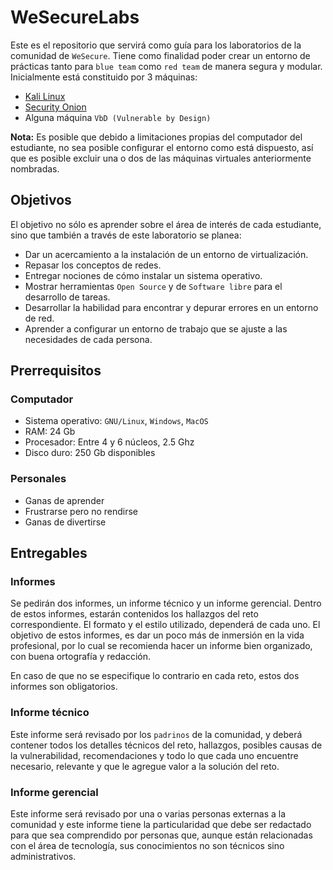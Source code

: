 # WeSecureLabs

Este es el repositorio que servirá como guía para los laboratorios de la comunidad de `WeSecure`. Tiene como finalidad poder crear un entorno de prácticas tanto para `blue team` como `red team` de manera segura y modular. Inicialmente está constituido por 3 máquinas:

- [Kali Linux](https://www.kali.org/)
- [Security Onion](https://securityonionsolutions.com/)
- Alguna máquina `VbD (Vulnerable by Design)`

**Nota:** Es posible que debido a limitaciones propias del computador del estudiante, no sea posible configurar el entorno como está dispuesto, así que es posible excluir una o dos de las máquinas virtuales anteriormente nombradas.
## Objetivos

El objetivo no sólo es aprender sobre el área de interés de cada estudiante, sino que también a través de este laboratorio se planea: 

- Dar un acercamiento a la instalación de un entorno de virtualización.
- Repasar los conceptos de redes.
- Entregar nociones de cómo instalar un sistema operativo. 
- Mostrar herramientas `Open Source` y de `Software libre` para el desarrollo de tareas.
- Desarrollar la habilidad para encontrar y depurar errores en un entorno de red.
- Aprender a configurar un entorno de trabajo que se ajuste a las necesidades de cada persona.
## Prerrequisitos

### Computador
 - Sistema operativo: `GNU/Linux`, `Windows`, `MacOS` 
 - RAM: 24 Gb
 - Procesador: Entre 4 y 6 núcleos, 2.5 Ghz
 - Disco duro: 250 Gb disponibles
### Personales
- Ganas de aprender
- Frustrarse pero no rendirse
- Ganas de divertirse

## Entregables

### Informes

Se pedirán dos informes, un informe técnico y un informe gerencial. Dentro de estos informes, estarán contenidos los hallazgos del reto correspondiente. El formato y el estilo utilizado, dependerá de cada uno. El objetivo de estos informes, es dar un poco más de inmersión en la vida profesional, por lo cual se recomienda hacer un informe bien organizado, con buena ortografía y redacción.

En caso de que no se especifique lo contrario en cada reto, estos dos informes son obligatorios.
### Informe técnico

Este informe será revisado por los `padrinos` de la comunidad, y deberá contener todos los detalles técnicos del reto, hallazgos, posibles causas de la vulnerabilidad, recomendaciones y todo lo que cada uno encuentre necesario, relevante y que le agregue valor a la solución del reto.

### Informe gerencial

Este informe será revisado por una o varias personas externas a la comunidad y este informe tiene la particularidad que debe ser redactado para que sea comprendido por personas que, aunque están relacionadas con el área de tecnología, sus conocimientos no son técnicos sino administrativos.